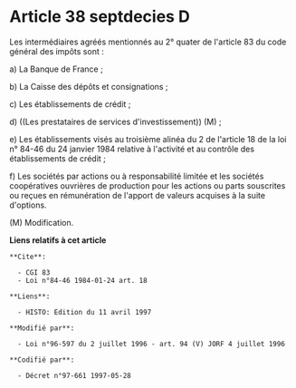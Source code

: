 # Article 38 septdecies D

Les intermédiaires agréés mentionnés au 2° quater de l'article 83 du code général des impôts sont :

a) La Banque de France ;

b) La Caisse des dépôts et consignations ;

c) Les établissements de crédit ;

d) ((Les prestataires de services d'investissement)) (M) ;

e) Les établissements visés au troisième alinéa du 2 de l'article 18 de la loi n° 84-46 du 24 janvier 1984 relative à
l'activité et au contrôle des établissements de crédit ;

f) Les sociétés par actions ou à responsabilité limitée et les sociétés coopératives ouvrières de production pour les actions
ou parts souscrites ou reçues en rémunération de l'apport de valeurs acquises à la suite d'options.

(M) Modification.

**Liens relatifs à cet article**

	**Cite**:

	  - CGI 83
	  - Loi n°84-46 1984-01-24 art. 18

	**Liens**:

	  - HISTO: Edition du 11 avril 1997

	**Modifié par**:

	  - Loi n°96-597 du 2 juillet 1996 - art. 94 (V) JORF 4 juillet 1996

	**Codifié par**:

	  - Décret n°97-661 1997-05-28
